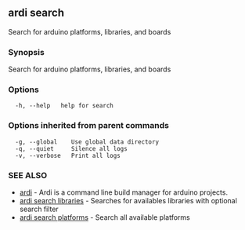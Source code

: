 ## ardi search

Search for arduino platforms, libraries, and boards

### Synopsis


Search for arduino platforms, libraries, and boards

### Options

```
  -h, --help   help for search
```

### Options inherited from parent commands

```
  -g, --global    Use global data directory
  -q, --quiet     Silence all logs
  -v, --verbose   Print all logs
```

### SEE ALSO

* [ardi](ardi.md)	 - Ardi is a command line build manager for arduino projects.
* [ardi search libraries](ardi_search_libraries.md)	 - Searches for availables libraries with optional search filter
* [ardi search platforms](ardi_search_platforms.md)	 - Search all available platforms

